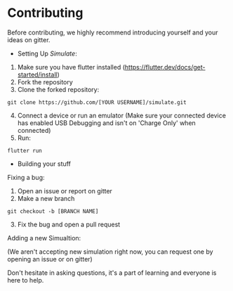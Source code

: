 # Contributing

Before contributing, we highly recommend introducing yourself and your ideas on gitter. 

- Setting Up *Simulate*:

1. Make sure you have flutter installed (https://flutter.dev/docs/get-started/install)
2. Fork the repository
3. Clone the forked repository:
```console
git clone https://github.com/[YOUR USERNAME]/simulate.git
```
4. Connect a device or run an emulator (Make sure your connected device has enabled USB Debugging and isn't on 'Charge Only' when connected) 
5. Run:
```console
flutter run
```

- Building your stuff

Fixing a bug:
1. Open an issue or report on gitter
2. Make a new branch
```console
git checkout -b [BRANCH NAME]
```
3. Fix the bug and open a pull request

Adding a new Simualtion:

(We aren't accepting new simulation right now, you can request one by opening an issue or on gitter)


Don't hesitate in asking questions, it's a part of learning and everyone is here to help.
